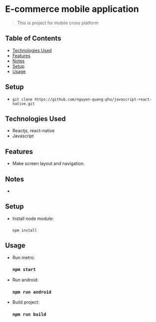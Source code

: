 # E-commerce mobile application

> This is project for mobile cross platform

## Table of Contents

- [Technologies Used](#technologies-used)
- [Features](#features)
- [Notes](#notes)
- [Setup](#setup)
- [Usage](#usage)

## Setup
- ```git clone https://github.com/nguyen-quang-phu/javascript-react-native.git ```
## Technologies Used

- Reactjs, react-native
- Javascript

## Features

- Make screen layout and navigation.

## Notes

-

## Setup

- Install node module:
  ### 
  ```
  npm install
  ```

## Usage

- Run metro:
  ### `npm start`
- Run android:
  ### `npm run android`
- Build project:
  ### `npm run build`
